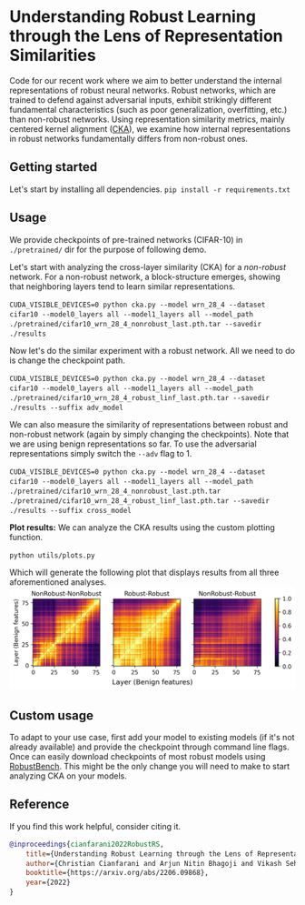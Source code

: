 # Understanding Robust Learning through the Lens of Representation Similarities

Code for our recent work where we aim to better understand the internal representations of robust neural networks. Robust networks, which are trained to defend against adversarial inputs, exhibit strikingly different fundamental characteristics (such as poor generalization, overfitting, etc.) than non-robust networks. Using representation similarity metrics, mainly centered kernel alignment ([CKA](https://arxiv.org/abs/1905.00414)), we examine how internal representations in robust networks fundamentally differs from non-robust ones. 


## Getting started

Let's start by installing all dependencies. `pip install -r requirements.txt`

## Usage
We provide checkpoints of pre-trained networks (CIFAR-10) in `./pretrained/` dir for the purpose of following demo. 

Let's start with analyzing the cross-layer similarity (CKA) for a *non-robust* network. For a non-robust network, a block-structure emerges, showing that neighboring layers tend to learn similar representations. 

`CUDA_VISIBLE_DEVICES=0 python cka.py --model wrn_28_4 --dataset cifar10 --model0_layers all --model1_layers all --model_path ./pretrained/cifar10_wrn_28_4_nonrobust_last.pth.tar --savedir ./results`

Now let's do the similar experiment with a robust network. All we need to do is change the checkpoint path. 

`CUDA_VISIBLE_DEVICES=0 python cka.py --model wrn_28_4 --dataset cifar10 --model0_layers all --model1_layers all --model_path ./pretrained/cifar10_wrn_28_4_robust_linf_last.pth.tar --savedir ./results --suffix adv_model`

We can also measure the similarity of representations between robust and non-robust network (again by simply changing the checkpoints). Note that we are using benign representations so far. To use the adversarial representations simply switch the `--adv` flag to 1. 

`CUDA_VISIBLE_DEVICES=0 python cka.py --model wrn_28_4 --dataset cifar10 --model0_layers all --model1_layers all --model_path ./pretrained/cifar10_wrn_28_4_nonrobust_last.pth.tar ./pretrained/cifar10_wrn_28_4_robust_linf_last.pth.tar --savedir ./results --suffix cross_model`

**Plot results:** We can analyze the CKA results using the custom plotting function. 

`python utils/plots.py`

Which will generate the following plot that displays results from all three aforementioned analyses.
![robust_representation_similarity](./results/cka_plot.png)

## Custom usage
To adapt to your use case, first add your model to existing models (if it's not already available) and provide the checkpoint through command line flags. Once can easily download checkpoints of most robust models using [RobustBench](https://robustbench.github.io/). This might be the only change you will need to make to start analyzing CKA on your models.

## Reference
If you find this work helpful, consider citing it. 

```bibtex
@inproceedings{cianfarani2022RobustRS,
    title={Understanding Robust Learning through the Lens of Representation Similarities},
    author={Christian Cianfarani and Arjun Nitin Bhagoji and Vikash Sehwag and Ben Zhao and Prateek Mittal},
    booktitle={https://arxiv.org/abs/2206.09868},
    year={2022}
}
```

